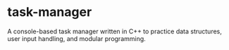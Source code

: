 # task-manager
A console-based task manager written in C++ to practice data structures, user input handling, and modular programming.
